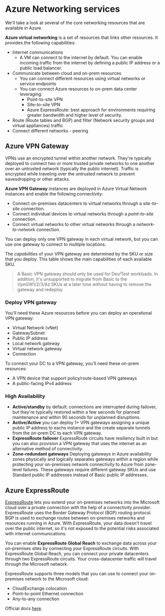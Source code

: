 # Azure Networking services

We'll take a look at several of the core networking resources that are available in Azure.

**Azure virtual networking** is a set of resources that links other resources. It provides the following capabilities:

- Internet communications
  - A VM can connect to the internet by default. You can enable incoming traffic from the internet by defining a public IP address or a public load balancer.
- Communicate between cloud and on-prem resources
  - You can connect different resources using virtual networks or service endpoints
  - You can connect Azure resources to on-prem data center leveraging:
    - Point-to-site VPN
    - Site-to-site VPN
    - Azure ExpressRoute: best approach for environments requiring greater bandwidth and higher level of security.
- Route (Route tables and BGP) and filter (Network security groups and virtual appliances) traffic
- Connect different networks - peering

## Azure VPN Gateway

VPNs use an encrypted tunnel within another network. They're typically deployed to connect two or more trusted private networks to one another over an untrusted network (typically the public internet). Traffic is encrypted while traveling over the untrusted network to prevent eavesdropping or other attacks.

**Azure VPN Gateway** instances are deployed in Azure Virtual Network instances and enable the following connectivity:

- Connect on-premises datacenters to virtual networks through a *site-to-site* connection.
- Connect individual devices to virtual networks through a *point-to-site* connection.
- Connect virtual networks to other virtual networks through a *network-to-network* connection.

You can deploy only one VPN gateway in each virtual network, but you can use one gateway to connect to multiple locations.

The *capabilities* of your VPN gateway are determined by the SKU or size that you deploy. This table shows the main capabilities of each available SKU.
> A Basic VPN gateway should only be used for Dev/Test workloads. In addition, it's unsupported to migrate from Basic to the VpnGW1/2/3/Az SKUs at a later time without having to remove the gateway and redeploy.

### Deploy VPN gateway

You'll need these Azure resources before you can deploy an operational VPN gateway:

- Virtual Network (vNet)
- GatewaySubnet
- Public IP address
- Local network gateway
- Virtual network gateway
- Connection

To connect your DC to a VPN gateway, you'll need these on-prem resources:

- A VPN device that support policy/route-based VPN gateways
- A public-facing IPv4 address

### High Availability

- **Active/standby** by default: connections are interrupted during failover, but they're typically restored within a few seconds for planned maintenance and within 90 seconds for unplanned disruptions.
- **Active/Active** you can deploy 1+ VPN gateways assigning a unique public IP address to eachs instance and the create separate tunnels from the on-prem DC to each VPN gateway.
- **ExpressRoute failover** ExpressRoute circuits have resiliency built in but you can also provision a VPN gateway that uses the internet as an alternative method of connectivity.
- **Zone-redundant gateways**  Deploying gateways in Azure availability zones physically and logically separates gateways within a region while protecting your on-premises network connectivity to Azure from zone-level failures. These gateways require different gateway SKUs and use Standard public IP addresses instead of Basic public IP addresses.

## Azure ExpressRoute

[ExpressRoute](https://docs.microsoft.com/en-us/azure/expressroute/) lets you extend your on-premises networks into the Microsoft cloud over a private connection with the help of a connectivity provider. ExpressRoute uses the Border Gateway Protocol (BGP) routing protocol. BGP is used to exchange routes between on-premises networks and resources running in Azure. With ExpressRoute, your data doesn't travel over the public internet, so it's not exposed to the potential risks associated with internet communications.

You can enable **ExpressRoute Global Reach** to exchange data across your on-premises sites by connecting your ExpressRoute circuits. With ExpressRoute Global Reach, you can connect your private datacenters through two ExpressRoute circuits. Your cross-datacenter traffic will travel through the Microsoft network.

ExpressRoute supports three models that you can use to connect your on-premises network to the Microsoft cloud:

- CloudExchange colocation
- Point-to-point Ethernet connection
- Any-to-any connection

Official docs [here](https://docs.microsoft.com/en-us/azure/networking/fundamentals/networking-overview).

